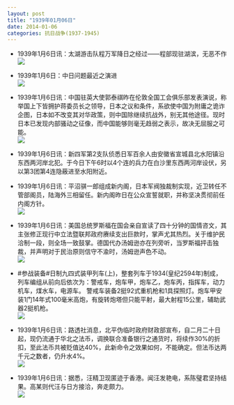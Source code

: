 ```yaml
---
layout: post
title: "1939年01月06日"
date: 2014-01-06
categories: 抗日战争(1937-1945)
---
```


<meta name="referrer" content="no-referrer" />

- 1939年1月6日讯：太湖游击队程万军降日之经过——程部现驻湖滨，无恶不作 <br/><img src="https://ww4.sinaimg.cn/large/aca367d8jw1eca64whfuoj20j413zngw.jpg" />

- 1939年1月6日：中日问题最近之演进 <br/><img src="https://ww2.sinaimg.cn/large/aca367d8jw1eca4ehh9h8j20lt0xiar5.jpg" />

- 1939年1月6日讯：中国驻英大使郭泰祺昨在伦敦全国工会俱乐部发表演说，称举国上下皆拥护蒋委员长之领导，日本之议和条件，系欲使中国为附庸之诡诈企图，日本如不改变其对华政策，则中国除继续抗战外，别无其他途径。现时日本已发现内部骚动之征像，而中国能够则毫无趋弱之表示，故决无屈服之可能。 <br/><img src="https://ww1.sinaimg.cn/large/aca367d8jw1eca2o0ekxrj203x0bz758.jpg" />

- 1939年1月6日讯：新四军第2支队侦悉日军百余人由安徽省宣城县北水阳镇沿东西两河岸北犯。于今日下午6时以4个连的兵力在白沙里东西两河岸设伏，另以第3团第4连隐蔽进至水阳附近。 

- 1939年1月6日讯：平沼骐一郎组成新内阁，日本军阀独裁制实现，近卫转任不管部阁员，陆海外三相留任。新内阁昨日在公众宣誓就职，并称坚决贯彻前任内阁方针。 <br/><img src="https://ww2.sinaimg.cn/large/aca367d8jw1ec9vqbhd6qj206p0thn1f.jpg" />

- 1939年1月6日讯：美国总统罗斯福在国会亲自宣读了四十分钟的国情咨文，其主张修正现行中立法暨联邦政府赓续支出巨款时，掌声尤其热烈。关于维护民洽制一段，则全场一致鼓掌。德国代办汤姆逊亦在列旁听，当罗斯福抨击独裁，并声明对于民治原则信守不渝时，汤姆逊声色不动。 <br/><img src="https://ww1.sinaimg.cn/large/aca367d8jw1ec9oso5654j20ge14mdv9.jpg" />

- #参战装备#日制九四式装甲列车(上)，整套列车于1934(皇纪2594年)制成，列车编组从前向后依次为：警戒车，炮车甲，炮车乙，炮车丙，指挥车，动力机车，煤水车，电源车。 警戒车装备2挺92式重机枪和1具探照灯。炮车甲安装1门14年式100毫米高炮，有旋转炮塔但只能平射，最大射程15公里，辅助武器2挺机枪。 <br/><img src="https://ww3.sinaimg.cn/large/aca367d8jw1ec9lbov904j20cs0dn76d.jpg" />

- 1939年1月6日讯：路透社消息，北平伪临时政府财政部宣布，自二月二十日起，现仍流通于华北之法币，调换联合准备银行之通货时，将续作30%的折扣，至此法币共被贬值达40%，此新命令之效果如何，不能确定。但法币达两千元之数者，仍升水4%。 <br/><img src="https://ww3.sinaimg.cn/large/aca367d8jw1ec9huwml5gj204w0b675b.jpg" />

- 1939年1月6日讯：据悉，汪精卫现匿迹于香港。闻汪发艳电，系陈璧君坚持结果。高某则代汪与日方接洽，奔走颇力。 <br/><img src="https://ww1.sinaimg.cn/large/aca367d8jw1ec9g48aygyj20ie0h3tec.jpg" />

